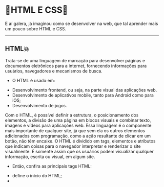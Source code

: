 # 🌟HTML E CSS🌟

E aí galera, já imaginou como se desenvolver na web, que tal aprender mais um pouco sobre HTML e CSS.

-----

## HTML💥
Trata-se de uma linguagem de marcação para desenvolver páginas e documentos eletrônicos para a internet, fornecendo informações para usuários, navegadores e mecanismos de busca.

- O HTML é usado em:

* Desenvolvimento frontend, ou seja, na parte visual das aplicações web.
* Desenvolvimento de aplicativos mobile, tanto para Android como para iOS;
* Desenvolvimento de jogos.

Com o HTML, é possível definir a estrutura, o posicionamento dos elementos, a divisão de uma página em blocos visuais e combinar texto, imagens e vídeos para aplicações web. 
Essa linguagem é o componente mais importante de qualquer site, já que sem ela os outros elementos adicionados com programação, como a ação resultante de clicar em um botão, não têm encaixe.
O HTML é dividido em tags, elementos e atributos que indicam coisas para o navegador interpretar e renderizar o site visualmente. É somente assim que os usuários podem visualizar qualquer informação, escrita ou visual, em algum site.

- Então, confira as principais tags HTML:

* <head> define o início do HTML; 
* <title> indica o título;
* <body> é usado para demonstrar o início do conteúdo;
* <h1>, <h2> e <h3>: tags utilizadas para indicar títulos e subtítulos;
* <strong> acrescenta o negrito ao texto;
* <italic> sinaliza a formatação do conteúdo em itálico;
* <p> insere o parágrafo,
* <a href=’LINK> tag usada para inserir um link.



## CSS💥

CSS é chamado de linguagem Cascading Style Sheet e é usado para estilizar elementos escritos em uma linguagem de marcação como HTML.
O CSS separa o conteúdo da representação visual do site. Pense  na decoração da sua página. Utilizando o CSS é possível alterar a cor do texto e do fundo, fonte e espaçamento entre parágrafos. Também pode criar tabelas, usar variações de layouts, ajustar imagens para suas respectivas telas e assim por diante.
CSS foi desenvolvido pelo W3C (World Wide Web Consortium) em 1996, por uma razão bem simples. O HTML não foi projetado para ter tags que ajudariam a formatar a página. Você deveria apenas escrever a marcação para o site.
Tags como <font> foram introduzidas na versão 3.2 do HTML e causaram muitos problemas para os desenvolvedores. Como os sites tinham diferentes fontes, cores e estilos, era um processo longo, doloroso e caro para reescrever o código.
A relação entre HTML e CSS é bem forte. Como o HTML é uma linguagem de marcação (o alicerce de um site) e o CSS é focado no estilo (toda a estética de um site), eles andam juntos.
CSS não é tecnicamente uma necessidade, mas provavelmente você não gostaria de olhar para um site que usa apenas HTML, pois isso pareceria completamente abandonado.

O CSS permite que você tenha vários estilos em uma página HTML, tornando as possibilidades de personalização quase infinitas. Hoje em dia, isso está se tornando mais uma necessidade do que um simples recurso.
Como CSS Funciona




E ai gostou do que viu? Continue me acompanhando que logo logo trarei mais informações para você.🚀🚀







